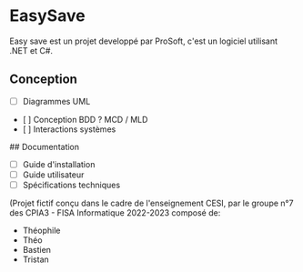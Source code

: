 # EasySave

Easy save est un projet developpé par ProSoft, c'est un logiciel utilisant .NET et C#. 

## Conception

- [ ] Diagrammes UML
- [ ] Conception BDD ? MCD / MLD
- [ ] Interactions systèmes

## Documentation

- [ ] Guide d'installation
- [ ] Guide utilisateur
- [ ] Spécifications techniques

(Projet fictif conçu dans le cadre de l'enseignement CESI, par le groupe n°7 des CPIA3 - FISA Informatique 2022-2023 composé de:
 - Théophile
 - Théo
 - Bastien
 - Tristan
